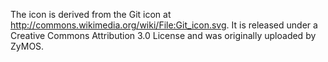 The icon is derived from the Git icon at
http://commons.wikimedia.org/wiki/File:Git_icon.svg. It is released under a
Creative Commons Attribution 3.0 License and was originally uploaded by ZyMOS.
